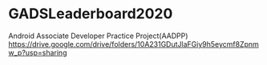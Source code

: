 # GADSLeaderboard2020
Android Associate Developer Practice Project(AADPP)
https://drive.google.com/drive/folders/10A231GDutJlaFGiy9h5eycmf8Zpnmw_p?usp=sharing
